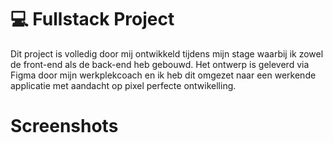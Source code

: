# 💻 Fullstack Project 
Dit project is volledig door mij ontwikkeld tijdens mijn stage waarbij ik zowel de front-end als de back-end heb gebouwd. 
Het ontwerp is geleverd via Figma door mijn werkplekcoach en ik heb dit omgezet naar een werkende applicatie met aandacht op pixel perfecte ontwikelling.


# Screenshots

